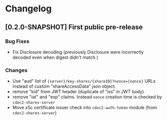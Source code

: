 # Changelog

## [0.2.0-SNAPSHOT] First public pre-release 

### Bug Fixes
* Fix Disclosure decoding (previously Disclosure were incorrectly decoded even when digest didn't match )

### Changes
* Use "aud" list of `{server}/key-shares/{shareID}?nonce={nonce}` URLs instead of custom "shareAccessData" json object.
* remove "kid" from JWT header (duplicate of "iss" in JWT body)
* remove "iat" and "exp" claims. Instead `nonce` creation time is checked by `cdoc2-shares-server`
* Move x5c certificate issuer check into `cdoc2-auth-token` module (from `cdoc2-shares-server`)